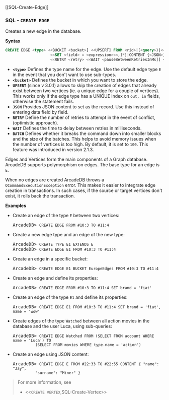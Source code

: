 [[SQL-Create-Edge]]
### SQL - `CREATE EDGE`

Creates a new edge in the database.

**Syntax**

```sql
CREATE EDGE <type> <<BUCKET <bucket>] <<UPSERT] FROM <rid>|(<query>)|<<<rid>]* TO <rid>|(<query>)|<<<rid>]*
                    <<SET <field> = <expression><<,]*]|CONTENT {<JSON>}
                    <<RETRY <retry> <<WAIT <pauseBetweenRetriesInMs]] <<BATCH <batch-size>]
```

- **`<type>`** Defines the type name for the edge.  Use the default edge type `E` in the event that you don't want to use sub-types.
- **`<bucket>`** Defines the bucket in which you want to store the edge.
- **`UPSERT`** (since v 3.0.1) allows to skip the creation of edges that already exist between two vertices (ie. a unique edge for a couple of vertices). This works only if the edge type has a UNIQUE index on `out, in` fields, otherwise the statement fails.
- **`JSON`** Provides JSON content to set as the record.  Use this instead of entering data field by field.
- **`RETRY`** Define the number of retries to attempt in the event of conflict, (optimistic approach).
- **`WAIT`** Defines the time to delay between retries in milliseconds.
- **`BATCH`** Defines whether it breaks the command down into smaller blocks and the size of the batches.  This helps to avoid memory issues when the number of vertices is too high.  By default, it is set to `100`.  This feature was introduced in version 2.1.3.

Edges and Vertices form the main components of a Graph database.  ArcadeDB supports polymorphism on edges.  The base type for an edge is `E`. 

When no edges are created ArcadeDB throws a `OCommandExecutionException` error.  This makes it easier to integrate edge creation in transactions.  In such cases, if the source or target vertices don't exist, it rolls back the transaction. 


**Examples**

- Create an edge of the type `E` between two vertices:

  <pre>
  ArcadeDB> <code type="lang-sql userinput">CREATE EDGE FROM #10:3 TO #11:4</code>
  </pre>

- Create a new edge type and an edge of the new type:

  <pre>
  ArcadeDB> <code type="lang-sql userinput">CREATE TYPE E1 EXTENDS E</code>
  ArcadeDB> <code type="lang-sql userinput">CREATE EDGE E1 FROM #10:3 TO #11:4</code>
  </pre>

- Create an edge in a specific bucket:

  <pre>
  ArcadeDB> <code type="lang-sql userinput">CREATE EDGE E1 BUCKET EuropeEdges FROM #10:3 TO #11:4</code>
  </pre>

- Create an edge and define its properties:

  <pre>
  ArcadeDB> <code type="lang-sql userinput">CREATE EDGE FROM #10:3 TO #11:4 SET brand = 'fiat'</code>
  </pre>

- Create an edge of the type `E1` and define its properties:
 
  <pre>
  ArcadeDB> <code type="lang-sql userinput">CREATE EDGE E1 FROM #10:3 TO #11:4 SET brand = 'fiat', name = 'wow'</code>
  </pre>

- Create edges of the type `Watched` between all action movies in the database and the user Luca, using sub-queries:

  <pre>
  ArcadeDB> <code type="lang-sql userinput">CREATE EDGE Watched FROM (SELECT FROM account WHERE name = 'Luca') TO 
            (SELECT FROM movies WHERE type.name = 'action')</code>
  </pre>

- Create an edge using JSON content:

  <pre>
  ArcadeDB> <code type="lang-sql userinput">CREATE EDGE E FROM #22:33 TO #22:55 CONTENT</code> <code type='lang-json userinput'>{ "name": "Jay", 
            "surname": "Miner" }</code>
  </pre>



>For more information, see
>
>- <<`CREATE VERTEX`,SQL-Create-Vertex>>


